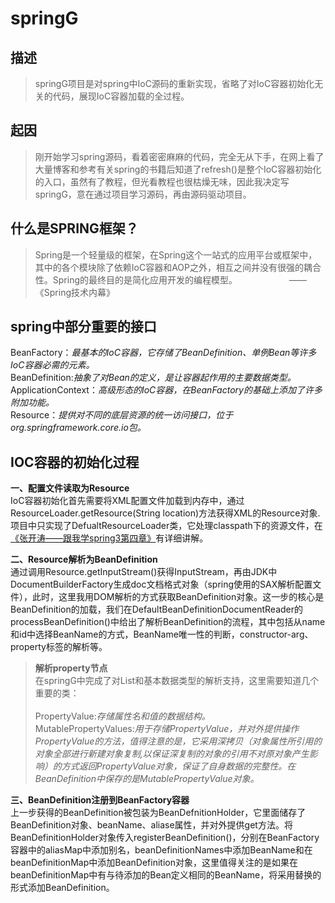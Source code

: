 # springG
描述
-----
>springG项目是对spring中IoC源码的重新实现，省略了对IoC容器初始化无关的代码，展现IoC容器加载的全过程。

起因
-----
>刚开始学习spring源码，看着密密麻麻的代码，完全无从下手，在网上看了大量博客和参考有关spring的书籍后知道了refresh()是整个IoC容器初始化的入口，虽然有了教程，但光看教程也很枯燥无味，因此我决定写springG，意在通过项目学习源码，再由源码驱动项目。

什么是SPRING框架？
------
>Spring是一个轻量级的框架，在Spring这个一站式的应用平台或框架中，其中的各个模块除了依赖IoC容器和AOP之外，相互之间并没有很强的耦合性。Spring的最终目的是简化应用开发的编程模型。					                     									——《Spring技术内幕》


spring中部分重要的接口
------
BeanFactory：*最基本的IoC容器，它存储了BeanDefinition、单例Bean等许多IoC容器必需的元素。*
<br>BeanDefinition:*抽象了对Bean的定义，是让容器起作用的主要数据类型。*
<br>ApplicationContext：*高级形态的IoC容器，在BeanFactory的基础上添加了许多附加功能。*
<br>Resource：*提供对不同的底层资源的统一访问接口，位于org.springframework.core.io包。*



IOC容器的初始化过程
------
**一、配置文件读取为Resource**
<br>IoC容器初始化首先需要将XML配置文件加载到内存中，通过ResourceLoader.getResource(String location)方法获得XML的Resource对象.项目中只实现了DefualtResourceLoader类，它处理classpath下的资源文件，在[《张开涛——跟我学spring3第四章》](http://jinnianshilongnian.iteye.com/blog/1416320)有详细讲解。

**二、Resource解析为BeanDefinition**
<br>通过调用Resource.getInputStream()获得InputStream，再由JDK中DocumentBuilderFactory生成doc文档格式对象（spring使用的SAX解析配置文件），此时，这里我用DOM解析的方式获取BeanDefinition对象。这一步的核心是BeanDefinition的加载，我们在DefaultBeanDefinitionDocumentReader的processBeanDefinition()中给出了解析BeanDefinition的流程，其中包括从name和id中选择BeanName的方式，BeanName唯一性的判断，constructor-arg、property标签的解析等。
>**解析property节点**
<br>在springG中完成了对List和基本数据类型的解析支持，这里需要知道几个重要的类：<br>
<br>PropertyValue:*存储属性名和值的数据结构。*
<br>MutablePropertyValues:*用于存储PropertyValue，并对外提供操作PropertyValue的方法，值得注意的是，它采用深拷贝（对象属性所引用的对象全部进行新建对象复制,以保证深复制的对象的引用不对原对象产生影响）的方式返回PropertyValue对象，保证了自身数据的完整性。在BeanDefinition中保存的是MutablePropertyValue对象。*

**三、BeanDefinition注册到BeanFactory容器**
<br>上一步获得的BeanDefinition被包装为BeanDefnitionHolder，它里面储存了BeanDefinition对象、beanName、aliase属性，并对外提供get方法。将BeanDefinitionHolder对象传入registerBeanDefinition()，分别在BeanFactory容器中的aliasMap中添加别名，beanDefinitionNames中添加BeanName和在beanDefinitionMap中添加BeanDefinition对象，这里值得关注的是如果在beanDefinitionMap中有与待添加的Bean定义相同的BeanName，将采用替换的形式添加BeanDefinition。
